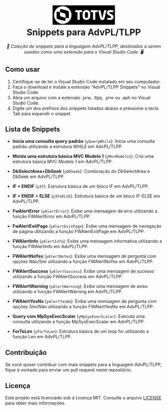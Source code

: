 <h1 align="center">
    <img src="./logo/download.png" alt="Totvs Logo" width="200">
    <br>
    Snippets para AdvPL/TLPP
</h1>

<p align="center">
    <em>🚀 Coleção de snippets para a linguagem AdvPL/TLPP, destinados a serem usados como uma extensão para o Visual Studio Code. 🖥️</em>
</p>

## Como usar

1. Certifique-se de ter o Visual Studio Code instalado em seu computador.
2. Faça o download e instale a extensão "AdvPL/TLPP Snippets" no Visual Studio Code.
3. Abra um arquivo com a extensão .prw, .tlpp, .prw ou .aph no Visual Studio Code.
4. Digite um dos prefixos dos snippets listados abaixo e pressione a tecla Tab para expandir o snippet.

## Lista de Snippets

- **Inicia uma consulta query padrão** (`yQueryWhile`): Inicia uma consulta padrão utilizando a estrutura WHILE em AdvPL/TLPP.

- **Monta uma estrutura básica MVC Modelo 1** (`yMvcModelo1`): Cria uma estrutura básica MVC Modelo 1 em AdvPL/TLPP.

- **DbSelectArea+DbSeek** (`yDbSeek`): Combinação do DbSelectArea e DbSeek em AdvPL/TLPP.

- **IF + ENDIF** (`yIF`): Estrutura básica de um bloco IF em AdvPL/TLPP.

- **IF + ENDIF + ELSE** (`yIFeELSE`): Estrutura básica de um bloco IF-ELSE em AdvPL/TLPP.

- **FwAlertError** (`yAlertError`): Exibe uma mensagem de erro utilizando a função FWAlertError em AdvPL/TLPP.

- **FwAlertExitPage** (`yAlertExitPage`): Exibe uma mensagem de navegação de página utilizando a função FWAlertExitPage em AdvPL/TLPP.

- **FWAlertInfo** (`yAlertInfo`): Exibe uma mensagem informativa utilizando a função FWAlertInfo em AdvPL/TLPP.

- **FWAlertNoYes** (`yAlertNoYes`): Exibe uma mensagem de pergunta com opções Não/Sim utilizando a função FWAlertNoYes em AdvPL/TLPP.

- **FWAlertSuccess** (`yAlertSuccess`): Exibe uma mensagem de sucesso utilizando a função FWAlertSuccess em AdvPL/TLPP.

- **FWAlertWarning** (`yAlertWarning`): Exibe uma mensagem de aviso utilizando a função FWAlertWarning em AdvPL/TLPP.

- **FWAlertYesNo** (`yAlertYesNo`): Exibe uma mensagem de pergunta com opções Sim/Não utilizando a função FWAlertYesNo em AdvPL/TLPP.

- **Query com MpSysExecScalar** (`yMpSysExecScalar`): Executa uma consulta utilizando a função MpSysExecScalar em AdvPL/TLPP.

- **ForToLen** (`yForToLen`): Estrutura básica de um loop for utilizando a função Len em AdvPL/TLPP.

## Contribuição

Se você quiser contribuir com mais snippets para a linguagem AdvPL/TLPP, fique à vontade para enviar um pull request neste repositório.

## Licença

Este projeto está licenciado sob a Licença MIT. Consulte o arquivo [LICENSE](LICENSE) para obter mais informações.

